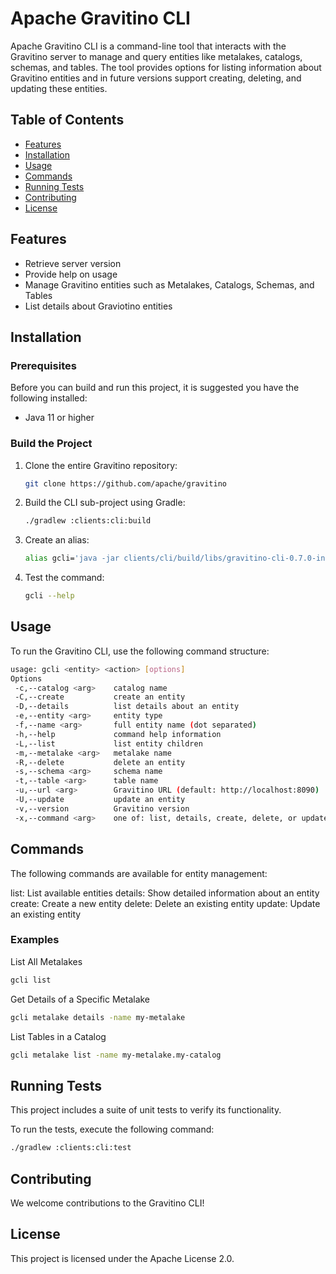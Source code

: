 # Apache Gravitino CLI

Apache Gravitino CLI is a command-line tool that interacts with the Gravitino server to manage and query entities like metalakes, catalogs, schemas, and tables. The tool provides options for listing information about Gravitino entities and in future versions support creating, deleting, and updating these entities.

## Table of Contents

- [Features](#features)
- [Installation](#installation)
- [Usage](#usage)
- [Commands](#commands)
- [Running Tests](#running-tests)
- [Contributing](#contributing)
- [License](#license)

## Features

- Retrieve server version
- Provide help on usage
- Manage Gravitino entities such as Metalakes, Catalogs, Schemas, and Tables
- List details about Graviotino entities

## Installation

### Prerequisites

Before you can build and run this project, it is suggested you have the following installed:

- Java 11 or higher

### Build the Project

1. Clone the entire Gravitino repository:

    ```bash
    git clone https://github.com/apache/gravitino
    ```

2. Build the CLI sub-project using Gradle:

    ```bash
    ./gradlew :clients:cli:build
    ```
3. Create an alias:

    ```bash
    alias gcli='java -jar clients/cli/build/libs/gravitino-cli-0.7.0-incubating-SNAPSHOT.jar'
    ```
3. Test the command:
    ```bash
    gcli --help
    ```

## Usage

To run the Gravitino CLI, use the following command structure:

```bash
usage: gcli <entity> <action> [options]
Options
 -c,--catalog <arg>    catalog name
 -C,--create           create an entity
 -D,--details          list details about an entity
 -e,--entity <arg>     entity type
 -f,--name <arg>       full entity name (dot separated)
 -h,--help             command help information
 -L,--list             list entity children
 -m,--metalake <arg>   metalake name
 -R,--delete           delete an entity
 -s,--schema <arg>     schema name
 -t,--table <arg>      table name
 -u,--url <arg>        Gravitino URL (default: http://localhost:8090)
 -U,--update           update an entity
 -v,--version          Gravitino version
 -x,--command <arg>    one of: list, details, create, delete, or update
```

## Commands
The following commands are available for entity management:

list: List available entities
details: Show detailed information about an entity
create: Create a new entity
delete: Delete an existing entity
update: Update an existing entity

### Examples
List All Metalakes

```bash
gcli list
```

Get Details of a Specific Metalake

```bash
gcli metalake details -name my-metalake
```

List Tables in a Catalog

```bash
gcli metalake list -name my-metalake.my-catalog
```

## Running Tests

This project includes a suite of unit tests to verify its functionality.

To run the tests, execute the following command:

```bash
./gradlew :clients:cli:test
```

## Contributing

We welcome contributions to the Gravitino CLI!

## License

This project is licensed under the Apache License 2.0.
